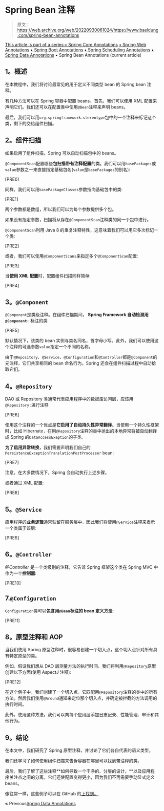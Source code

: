 # Spring Bean 注释

> 原文：<https://web.archive.org/web/20220930061024/https://www.baeldung.com/spring-bean-annotations>

[This article is part of a series:](javascript:void(0);)[• Spring Core Annotations](/web/20221001115718/https://www.baeldung.com/spring-core-annotations)
[• Spring Web Annotations](/web/20221001115718/https://www.baeldung.com/spring-mvc-annotations)
[• Spring Boot Annotations](/web/20221001115718/https://www.baeldung.com/spring-boot-annotations)
[• Spring Scheduling Annotations](/web/20221001115718/https://www.baeldung.com/spring-scheduling-annotations)
[• Spring Data Annotations](/web/20221001115718/https://www.baeldung.com/spring-data-annotations)
• Spring Bean Annotations (current article)

## **1。概述**

在本教程中，我们将讨论最常见的用于定义不同类型 bean 的 Spring bean 注释。

有几种方法可以在 Spring 容器中配置 beans。首先，我们可以使用 XML 配置来声明它们。我们还可以在配置类中使用`@Bean`注释来声明 beans。

最后，我们可以用`org.springframework.stereotype`包中的一个注释来标记这个类，剩下的交给组件扫描。

## **2。组件扫描**

如果启用了组件扫描，Spring 可以自动扫描包中的 beans。

`@ComponentScan`配置哪些**包扫描带有注释配置**的类。我们可以用`basePackages`或`value`参数之一来直接指定基础包名(`value`是`basePackages`的别名):

[PRE0]

同样，我们可以用`basePackageClasses`参数指向基础包中的类:

[PRE1]

两个参数都是数组，所以我们可以为每个参数提供多个包。

如果没有指定参数，扫描将从存在`@ComponentScan`注释类的同一个包中进行。

`@ComponentScan`利用 Java 8 的重复注释特性，这意味着我们可以用它多次标记一个类:

[PRE2]

或者，我们可以使用`@ComponentScans`来指定多个`@ComponentScan`配置:

[PRE3]

当**使用 XML 配置**时，配置组件扫描同样简单:

[PRE4]

## **3。`@Component`**

`@Component`是类级注释。在组件扫描期间， **Spring Framework 自动检测用`@Component:`** 标注的类

[PRE5]

默认情况下，该类的 bean 实例与类名同名，首字母小写。此外，我们可以使用这个注释的可选参数`value`指定一个不同的名称。

由于`@Repository`、`@Service`、`@Configuration`和`@Controller`都是`@Component`的元注释，它们共享相同的 bean 命名行为。Spring 还会在组件扫描过程中自动拾取它们。

## **4。`@Repository`**

DAO 或 Repository 类通常代表应用程序中的数据库访问层，应该用`@Repository:`进行注释

[PRE6]

使用这个注释的一个优点是**它启用了自动持久性异常翻译**。当使用一个持久性框架时，比如 Hibernate，在用`@Repository`注释的类中抛出的本地异常将被自动翻译成 Spring 的`DataAccessExeption`的子类。

**为了启用异常转换**，我们需要声明我们自己的`PersistenceExceptionTranslationPostProcessor` bean:

[PRE7]

注意，在大多数情况下，Spring 会自动执行上述步骤。

或者通过 XML 配置:

[PRE8]

## **5。`@Service`**

应用程序的**业务逻辑**通常驻留在服务层中，因此我们将使用`@Service`注释来表示一个类属于该层:

[PRE9]

## **6。`@Controller`**

*@Controller* 是一个类级别的注释，它告诉 Spring 框架这个类在 Spring MVC 中作为一个**控制器:**

[PRE10]

## 7.`@Configuration`

`Configuration`类可以**包含用`@Bean`标注的 bean 定义方法**:

[PRE11]

## **8。原型注释和 AOP**

当我们使用 Spring 原型注释时，很容易创建一个切入点，这个切入点针对所有具有特定原型的类。

例如，假设我们想从 DAO 层测量方法的执行时间。我们将利用`@Repository`原型创建以下方面(使用 AspectJ 注释):

[PRE12]

在这个例子中，我们创建了一个切入点，它匹配用`@Repository`注释的类中的所有方法。然后我们使用`@Around`通知来定位那个切入点，并确定被拦截的方法调用的执行时间。

此外，使用这种方法，我们可以向每个应用层添加日志记录、性能管理、审计和其他行为。

## **9。结论**

在本文中，我们研究了 Spring 原型注释，并讨论了它们各自代表的语义类型。

我们还学习了如何使用组件扫描来告诉容器在哪里可以找到带注释的类。

最后，我们了解了这些注释**如何导致一个干净的、分层的设计，**以及应用程序关注点之间的分离。它们还使配置变得更小，因为我们不再需要手动显式定义 beans。

像往常一样，这些例子可以在 GitHub 的[上找到。](https://web.archive.org/web/20221001115718/https://github.com/eugenp/tutorials/tree/master/spring-boot-modules/spring-boot-annotations)

**«** Previous[Spring Data Annotations](/web/20221001115718/https://www.baeldung.com/spring-data-annotations)